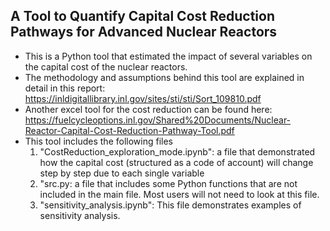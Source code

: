 ## A Tool to Quantify Capital Cost Reduction Pathways for Advanced Nuclear Reactors
- This is a Python tool that estimated the impact of several variables on the capital cost of the nuclear reactors.
- The methodology and assumptions behind this tool are explained in detail in this report:  https://inldigitallibrary.inl.gov/sites/sti/sti/Sort_109810.pdf
- Another excel tool for the cost reduction can be found here: https://fuelcycleoptions.inl.gov/Shared%20Documents/Nuclear-Reactor-Capital-Cost-Reduction-Pathway-Tool.pdf
- This tool includes the following files
	1. "CostReduction_exploration_mode.ipynb": a file that demonstrated how the capital cost (structured as a code of account) will change step by step due to each single variable
	2. "src.py: a file that includes some Python functions that are not included in the main file. Most users will not need to look at this file.
	3. "sensitivity_analysis.ipynb": This file demonstrates examples of sensitivity analysis.
